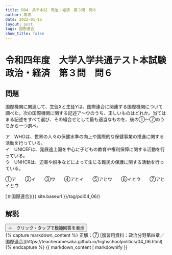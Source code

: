 ```yaml
---
title: R04　共テ本試　政治・経済　第３問　問６
author: 雨坂
date: 2022-01-15
layout: post
tags: 国際連合
show_title: false
---
```

  
# 令和四年度　大学入学共通テスト本試験　政治・経済　第３問　問６  
  
## 問題  
国際機関に関連して、生徒Xと生徒Yは、国際連合に関連する国際機関について調べた。次の国際機関に関する記述ア～ウのうち、正しいものはどれか。当てはまる記述をすべて選び、その組合せとして最も適当なものを、後の①～⑦のうちから一つ選べ。  
  
ア　WHOは、世界の人々の保健水準の向上や国際的な保健事業の推進に関する活動を行っている。  
イ　UNICEFは、発展途上国を中心に子どもの教育や権利保障に関する活動を行っている。  
ウ　UNHCRは、迫害や紛争などによって生じる難民の保護に関する活動を行っている。  
  
①ア　　②イ　　③ウ　　④アとイ　　⑤アとウ　　⑥イとウ　　⑦アとイとウ  
  
[＃国際連合]({{ site.baseurl }}/tag/pol04_06/)  
  
## 解説  
<div class="collapsible">
  <button class="collapsible-button">＋　クリック・タップで模範回答を表示</button>
  <div class="collapsible-content">
    {% capture markdown_content %}
正解：⑦  
[復習用資料：政治分野第四章／国際連合](https://teacheramesaka.github.io/highschoolpolitics/04_06.html)  
    {% endcapture %}
    {{ markdown_content | markdownify }}
  </div>
</div>